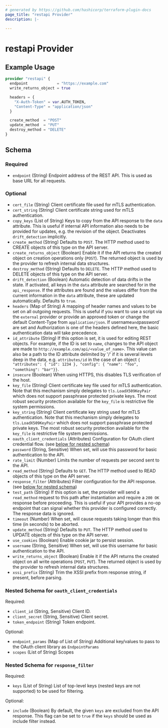 ```yaml
---
# generated by https://github.com/hashicorp/terraform-plugin-docs
page_title: "restapi Provider"
description: |-
  
---
```


# restapi Provider



## Example Usage

```terraform
provider "restapi" {
  endpoint             = "https://example.com"
  write_returns_object = true

  headers = {
    "X-Auth-Token" = var.AUTH_TOKEN,
    "Content-Type" = "application/json"
  }

  create_method  = "POST"
  update_method  = "PUT"
  destroy_method = "DELETE"
}
```

<!-- schema generated by tfplugindocs -->
## Schema

### Required

- `endpoint` (String) Endpoint address of the REST API. This is used as base URL for all requests.

### Optional

- `cert_file` (String) Client certificate file used for mTLS authentication.
- `cert_string` (String) Client certificate string used for mTLS authentication.
- `copy_keys` (List of String) Keys to copy from the API response to the `data` attribute. This is useful if internal API information also needs to be provided for updates, e.g. the revision of the object. Deactivates `drift_detection` implicitly.
- `create_method` (String) Defaults to `POST`. The HTTP method used to CREATE objects of this type on the API server.
- `create_returns_object` (Boolean) Enable it if the API returns the created object on creation operations only (`POST`). The returned object is used by the provider to refresh internal data structures.
- `destroy_method` (String) Defaults to `DELETE`. The HTTP method used to DELETE objects of this type on the API server.
- `drift_detection` (Boolean) Automatic detection of data drifts in the state. If activated, all keys in the `data` attribute are searched for in the `api_response`. If the attributes are found and the values differ from the current information in the `data` attribute, these are updated automatically. Defaults to `true`.
- `headers` (Map of String) A mapping of header names and values to be set on all outgoing requests. This is useful if you want to use a script via the `external` provider or provide an approved token or change the default Content-Type from `application/json`. If username` and `password` are set and Authorization is one of the headers defined here, the basic authentication data will take precedence.
- `id_attribute` (String) If this option is set, it is used for editing REST objects. For example, if the ID is set to `name`, changes to the API object are made to `http://example.com/api/<value_of_name>`. This value can also be a path to the ID attribute delimited by '/' if it is several levels deep in the data, e.g. `attributes/id` in the case of an object `{ "attributes": { "id": 1234 }, "config": { "name": "foo", "something": "bar"}}`.
- `insecure` (Boolean) When using HTTPS, this disables TLS verification of the host.
- `key_file` (String) Client certificate key file used for mTLS authentication. Note that this mechanism simply delegates to `tls.LoadX509KeyPair` which does not support passphrase protected private keys. The most robust security protection available for the `key_file` is restrictive file system permissions.
- `key_string` (String) Client certificate key string used for mTLS authentication. Note that this mechanism simply delegates to `tls.LoadX509KeyPair` which does not support passphrase protected private keys. The most robust security protection available for the `key_file` is restrictive file system permissions.
- `oauth_client_credentials` (Attributes) Configuration for OAuth client credential flow. (see [below for nested schema](#nestedatt--oauth_client_credentials))
- `password` (String, Sensitive) When set, will use this password for basic authentication to the API.
- `rate_limit` (Number) Limits the number of requests per second sent to the API.
- `read_method` (String) Defaults to `GET`. The HTTP method used to READ objects of this type on the API server.
- `response_filter` (Attributes) Filter configuration for the API response. (see [below for nested schema](#nestedatt--response_filter))
- `test_path` (String) If this option is set, the provider will send a `read_method` request to this path after instantiation and require a `200 OK` response before proceeding. This is useful if your API provides a no-op endpoint that can signal whether this provider is configured correctly. The response data is ignored.
- `timeout` (Number) When set, will cause requests taking longer than this time (in seconds) to be aborted.
- `update_method` (String) Defaults to `PUT`. The HTTP method used to UPDATE objects of this type on the API server.
- `use_cookies` (Boolean) Enable cookie jar to persist session.
- `username` (String, Sensitive) When set, will use this username for basic authentication to the API.
- `write_returns_object` (Boolean) Enable it if the API returns the created object on all write operations (`POST`, `PUT`). The returned object is used by the provider to refresh internal data structures.
- `xssi_prefix` (String) Trim the XSSI prefix from response string, if present, before parsing.

<a id="nestedatt--oauth_client_credentials"></a>
### Nested Schema for `oauth_client_credentials`

Required:

- `client_id` (String, Sensitive) Client ID.
- `client_secret` (String, Sensitive) Client secret.
- `token_endpoint` (String) Token endpoint.

Optional:

- `endpoint_params` (Map of List of String) Additional key/values to pass to the OAuth client library as `EndpointParams`
- `scopes` (List of String) Scopes


<a id="nestedatt--response_filter"></a>
### Nested Schema for `response_filter`

Required:

- `keys` (List of String) List of top-level keys (nested keys are not supported) to be used for filtering.

Optional:

- `include` (Boolean) By default, the given `keys` are excluded from the API response. This flag can be set to `true` if the `keys` should be used as include filter instead.
